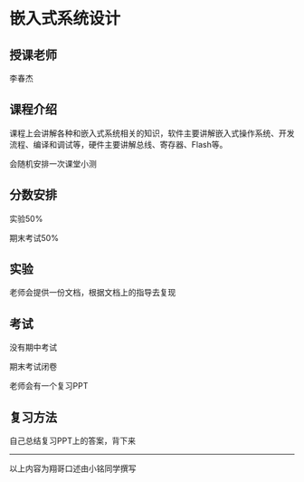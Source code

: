 # 嵌入式系统设计

## 授课老师

李春杰



## 课程介绍

课程上会讲解各种和嵌入式系统相关的知识，软件主要讲解嵌入式操作系统、开发流程、编译和调试等，硬件主要讲解总线、寄存器、Flash等。

会随机安排一次课堂小测



## 分数安排

实验50%

期末考试50%



## 实验

老师会提供一份文档，根据文档上的指导去复现



## 考试

没有期中考试

期末考试闭卷

老师会有一个复习PPT



## 复习方法

自己总结复习PPT上的答案，背下来



------

以上内容为翔哥口述由小铭同学撰写

